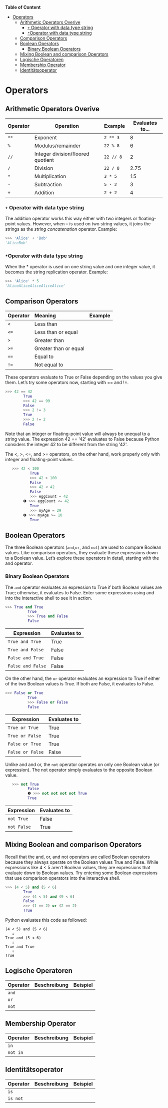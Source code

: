 **Table of Content**
- [Operators](#operators)
  - [Arithmetic Operators Overive](#arithmetic-operators-overive)
    - [`+` Operator with data type string](#-operator-with-data-type-string)
    - [`*`Operator with data type string](#operator-with-data-type-string)
  - [Comparison Operators](#comparison-operators)
  - [Boolean Operators](#boolean-operators)
    - [Binary Boolean Operators](#binary-boolean-operators)
  - [Mixing Boolean and comparison Operators](#mixing-boolean-and-comparison-operators)
  - [Logische Operatoren](#logische-operatoren)
  - [Membership Operator](#membership-operator)
  - [Identitätsoperator](#identitätsoperator)

# Operators

## Arithmetic Operators Overive
| Operator | Operation                   | Example  | Evaluates to... |
|----------|-----------------------------|----------|-----------------|
| `**`     | Exponent                    | `2 ** 3` | 8               |
| `%`      | Modulus/remainder           | `22 % 8` | 6               |
| `//`     | Integer division/floored quotient | `22 // 8` | 2               |
| `/`      | Division                    | `22 / 8` | 2.75            |
| `*`      | Multiplication              | `3 * 5`  | 15              |
| `-`      | Subtraction                 | `5 - 2`  | 3               |
| `+`      | Addition                    | `2 + 2`  | 4               |

### `+` Operator with data type string
The addition operator works this way either with two integers or floating-point values.
However, when `+` is used on two string values, it joins the strings as the *string concatenation*  operator. Example:
```py
>>> 'Alice' + 'Bob'
'AliceBob'
```
### `*`Operator with data type string
When the * operator is used on one string value and one integer value, it becomes the string replication operator. Example:
```py
>>> 'Alice' * 5
'AliceAliceAliceAliceAlice'
```


## Comparison Operators
| Operator | Meaning | Example       |
|:---------|:-------------|:------------------|
| `<`      |      Less than        |                   |
| `<=`     |        Less than or equal      |                   |
| `>`      |     Greater than         |                   |
| `>=`     |        Greater than or equal      |                   |
| `==`     |        Equal to      |                   |
| `!=`     |    Not equal to          |                   |

These operators evaluate to True or False depending on the values you give them. Let’s try some operators now, starting with == and !=.
```py
>>> 42 == 42
        True
        >>> 42 == 99
        False
        >>> 2 != 3
        True
        >>> 2 != 2
        False
```
Note that an integer or floating-point value will always be unequal to a string value. The expression 42 == '42' evaluates to False because Python considers the integer 42 to be different from the string '42'.

The <, >, <=, and >= operators, on the other hand, work properly only with integer and floating-point values.
```py
   >>> 42 < 100
           True
           >>> 42 > 100
           False
           >>> 42 < 42
           False
           >>> eggCount = 42
        ❶ >>> eggCount <= 42
           True
           >>> myAge = 29
        ❷ >>> myAge >= 10
           True
```
## Boolean Operators
The three Boolean operators (`and`,`or`, and `not`) are used to compare Boolean values. Like comparison operators, they evaluate these expressions down to a Boolean value. Let’s explore these operators in detail, starting with the and operator.

### Binary Boolean Operators
The `and` operator evaluates an expression to True if both Boolean values are True; otherwise, it evaluates to False. Enter some expressions using and into the interactive shell to see it in action.
```py
>>> True and True
          True
          >>> True and False
          False
```
| Expression       | Evaluates to |
|------------------|--------------|
| `True and True`   | True         |
| `True and False`  | False        |
| `False and True`  | False        |
| `False and False` | False        |

On the other hand, the `or` operator evaluates an expression to True if either of the two Boolean values is True. If both are False, it evaluates to False.

```py
>>> False or True
          True
          >>> False or False
          False
```
| Expression        | Evaluates to |
|-------------------|--------------|
| `True or True`    | True         |
| `True or False`   | True         |
| `False or True`   | True         |
| `False or False`  | False        |

Unlike and and or, the `not` operator operates on only one Boolean value (or expression). The not operator simply evaluates to the opposite Boolean value.

```py
   >>> not True
          False
          ❶ >>> not not not not True
          True
```
| Expression   | Evaluates to |
|--------------|--------------|
| `not True`   | False        |
| `not False`  | True         |

## Mixing Boolean and comparison Operators
Recall that the and, or, and not operators are called Boolean operators because they always operate on the Boolean values True and False. While expressions like 4 < 5 aren’t Boolean values, they are expressions that evaluate down to Boolean values. Try entering some Boolean expressions that use comparison operators into the interactive shell.
```py
>>> (4 < 5) and (5 < 6)
        True
        >>> (4 < 5) and (9 < 6)
        False
        >>> (1 == 2) or (2 == 2)
        True
```
Python evaluates this code as followed:
```
(4 < 5) and (5 < 6)
   ↓
True and (5 < 6)
   ↓
True and True
   ↓
True
```






## Logische Operatoren
| Operator | Beschreibung | Beispiel          |
|:---------|:-------------|:------------------|
| `and`    |              |                   |
| `or`     |              |                   |
| `not`    |              |                   |

## Membership Operator
| Operator | Beschreibung | Beispiel          |
|:---------|:-------------|:------------------|
| `in`     |              |                   |
| `not in` |              |                   |

## Identitätsoperator
| Operator | Beschreibung | Beispiel          |
|:---------|:-------------|:------------------|
| `is`     |              |                   |
| `is not` |              |                   |
